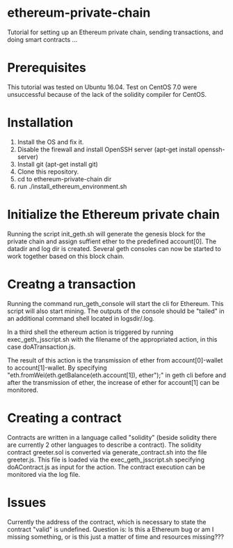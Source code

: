 # ethereum-private-chain
Tutorial for setting up an Ethereum private chain, sending transactions, and doing smart contracts ...

# Prerequisites

This tutorial was tested on Ubuntu 16.04. Test on CentOS 7.0 were unsuccessful because of the lack of the solidity compiler for CentOS.

# Installation

1) Install the OS and fix it.
2) Disable the firewall and install OpenSSH server (apt-get install openssh-server)
3) Install git (apt-get install git)
4) Clone this repository.
5) cd to ethereum-private-chain dir
6) run ./install_ethereum_environment.sh

# Initialize the Ethereum private chain

Running the script init_geth.sh will generate the genesis block for the private chain and assign suffient ether to the predefined account[0]. The datadir and log dir is created. Several geth consoles can now be started to work together based on this block chain.

# Creatng a transaction 

Running the command run_geth_console will start the cli for Ethereum. This script will also start mining. The outputs of the console should be "tailed" in an additional command shell located in logsdir/<identity>.log.

In a third shell the ethereum action is triggered by running exec_geth_jsscript.sh with the filename of the appropriated action, in this case doATransaction.js.

The result of this action is the transmission of ether from account[0]-wallet to account[1]-wallet. By specifying "eth.fromWei(eth.getBalance(eth.account[1]), ether");" in geth cli before and after the transmission of ether, the increase of ether for account[1] can be monitored. 

# Creating a contract

Contracts are written in a language called "solidity" (beside solidity there are currently 2 other languages to describe a contract). The solidity contract greeter.sol is converted via generate_contract.sh into the file greeter.js. This file is loaded via the exec_geth_jsscript.sh specifying doAContract.js as input for the action. The contract execution can be monitored via the log file.

# Issues

Currently the address of the contract, which is necessary to state the contract "valid" is undefined. Question is: Is this a Ethereum bug or am I missing something, or is this just a matter of time and resources missing???
